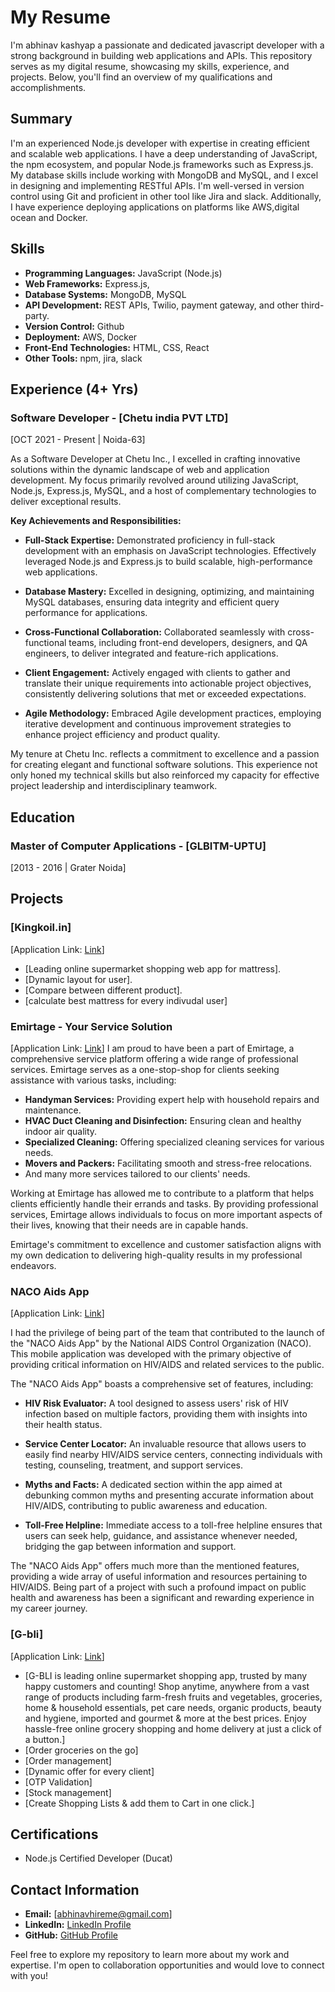 # My Resume

I'm abhinav kashyap a passionate and dedicated javascript developer with a strong background in building web applications and APIs. This repository serves as my digital resume, showcasing my skills, experience, and projects. Below, you'll find an overview of my qualifications and accomplishments.

## Summary

I'm an experienced Node.js developer with expertise in creating efficient and scalable web applications. I have a deep understanding of JavaScript, the npm ecosystem, and popular Node.js frameworks such as Express.js. My database skills include working with MongoDB and MySQL, and I excel in designing and implementing RESTful APIs. I'm well-versed in version control using Git and proficient in other tool like Jira and slack. Additionally, I have experience deploying applications on platforms like AWS,digital ocean and Docker.

## Skills

- **Programming Languages:** JavaScript (Node.js)
- **Web Frameworks:** Express.js,
- **Database Systems:** MongoDB, MySQL
- **API Development:** REST APIs, Twilio, payment gateway, and other third-party.
- **Version Control:** Github
- **Deployment:**  AWS, Docker
- **Front-End Technologies:** HTML, CSS, React
- **Other Tools:** npm, jira, slack

## Experience (4+ Yrs)

### Software Developer - [Chetu india PVT LTD]
[OCT 2021 - Present | Noida-63]

As a Software Developer at Chetu Inc., I excelled in crafting innovative solutions within the dynamic landscape of web and application development. My focus primarily revolved around utilizing JavaScript, Node.js, Express.js, MySQL, and a host of complementary technologies to deliver exceptional results.

**Key Achievements and Responsibilities:**

- **Full-Stack Expertise:** Demonstrated proficiency in full-stack development with an emphasis on JavaScript technologies. Effectively leveraged Node.js and Express.js to build scalable, high-performance web applications.

- **Database Mastery:** Excelled in designing, optimizing, and maintaining MySQL databases, ensuring data integrity and efficient query performance for applications.

- **Cross-Functional Collaboration:** Collaborated seamlessly with cross-functional teams, including front-end developers, designers, and QA engineers, to deliver integrated and feature-rich applications.

- **Client Engagement:** Actively engaged with clients to gather and translate their unique requirements into actionable project objectives, consistently delivering solutions that met or exceeded expectations.

- **Agile Methodology:** Embraced Agile development practices, employing iterative development and continuous improvement strategies to enhance project efficiency and product quality.

My tenure at Chetu Inc. reflects a commitment to excellence and a passion for creating elegant and functional software solutions. 
This experience not only honed my technical skills but also reinforced my capacity for effective project leadership and interdisciplinary teamwork.


## Education

### Master of Computer Applications - [GLBITM-UPTU]
[2013 - 2016 | Grater Noida]


## Projects

### [Kingkoil.in]
[Application Link: [Link](https://www.kingkoil.in/)]

- [Leading online supermarket shopping web app for mattress].
- [Dynamic layout for user].
- [Compare between different product].
- [calculate best mattress for every indivudal user]
  

### Emirtage - Your Service Solution
[Application Link: [Link](https://www.emirtage.com/)]
I am proud to have been a part of Emirtage, a comprehensive service platform offering a wide range of professional services. Emirtage serves as a one-stop-shop for clients seeking assistance with various tasks, including:

- **Handyman Services:** Providing expert help with household repairs and maintenance.
- **HVAC Duct Cleaning and Disinfection:** Ensuring clean and healthy indoor air quality.
- **Specialized Cleaning:** Offering specialized cleaning services for various needs.
- **Movers and Packers:** Facilitating smooth and stress-free relocations.
- And many more services tailored to our clients' needs.

Working at Emirtage has allowed me to contribute to a platform that helps clients efficiently handle their errands and tasks. By providing professional services, Emirtage allows individuals to focus on more important aspects of their lives, knowing that their needs are in capable hands.

Emirtage's commitment to excellence and customer satisfaction aligns with my own dedication to delivering high-quality results in my professional endeavors.

### NACO Aids App
[Application Link: [Link](https://play.google.com/store/apps/details?id=com.naco.nhp&hl=en_IN&gl=US&pli=1)]

I had the privilege of being part of the team that contributed to the launch of the "NACO Aids App" by the National AIDS Control Organization (NACO). This mobile application was developed with the primary objective of providing critical information on HIV/AIDS and related services to the public.

The "NACO Aids App" boasts a comprehensive set of features, including:

- **HIV Risk Evaluator:** A tool designed to assess users' risk of HIV infection based on multiple factors, providing them with insights into their health status.

- **Service Center Locator:** An invaluable resource that allows users to easily find nearby HIV/AIDS service centers, connecting individuals with testing, counseling, treatment, and support services.

- **Myths and Facts:** A dedicated section within the app aimed at debunking common myths and presenting accurate information about HIV/AIDS, contributing to public awareness and education.

- **Toll-Free Helpline:** Immediate access to a toll-free helpline ensures that users can seek help, guidance, and assistance whenever needed, bridging the gap between information and support.

The "NACO Aids App" offers much more than the mentioned features, providing a wide array of useful information and resources pertaining to HIV/AIDS. Being part of a project with such a profound impact on public health and awareness has been a significant and rewarding experience in my career journey.

### [G-bli]
[Application Link: [Link](http://g-bli.com/)]

- [G-BLI is leading online supermarket shopping app, trusted by many happy customers and counting! Shop anytime, anywhere from a vast range of products including farm-fresh fruits and vegetables, groceries, home & household essentials, pet care needs, organic products, beauty and hygiene, imported and gourmet & more at the best prices. Enjoy hassle-free online grocery shopping and home delivery at just a click of a button.]
- [Order groceries on the go]
- [Order management]
- [Dynamic offer for every client]
- [OTP Validation]
- [Stock management]
- [Create Shopping Lists & add them to Cart in one click.]

## Certifications

- Node.js Certified Developer (Ducat)

## Contact Information

- **Email:** [abhinavhireme@gmail.com]
- **LinkedIn:** [LinkedIn Profile](https://www.linkedin.com/in/brainbenchabhinav/)
- **GitHub:** [GitHub Profile](https://github.com/quytechabhinav/)

Feel free to explore my repository to learn more about my work and expertise. I'm open to collaboration opportunities and would love to connect with you!
